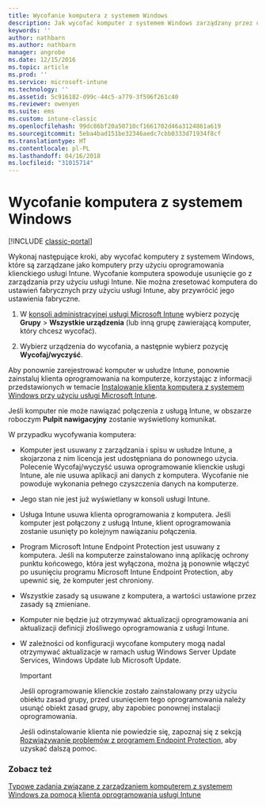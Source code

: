 ```yaml
---
title: Wycofanie komputera z systemem Windows
description: Jak wycofać komputer z systemem Windows zarządzany przez usługę Intune.
keywords: ''
author: nathbarn
ms.author: nathbarn
manager: angrobe
ms.date: 12/15/2016
ms.topic: article
ms.prod: ''
ms.service: microsoft-intune
ms.technology: ''
ms.assetid: 5c916182-d99c-44c5-a779-3f596f261c40
ms.reviewer: owenyen
ms.suite: ems
ms.custom: intune-classic
ms.openlocfilehash: 99dc86bf20a50710cf1661702d46a3124861a619
ms.sourcegitcommit: 5eba4bad151be32346aedc7cbb0333d71934f8cf
ms.translationtype: HT
ms.contentlocale: pl-PL
ms.lasthandoff: 04/16/2018
ms.locfileid: "31015714"
---
```

# <a name="retire-a-windows-pc"></a>Wycofanie komputera z systemem Windows

[!INCLUDE [classic-portal](../includes/classic-portal.md)]

Wykonaj następujące kroki, aby wycofać komputery z systemem Windows, które są zarządzane jako komputery przy użyciu oprogramowania klienckiego usługi Intune. Wycofanie komputera spowoduje usunięcie go z zarządzania przy użyciu usługi Intune. Nie można zresetować komputera do ustawień fabrycznych przy użyciu usługi Intune, aby przywrócić jego ustawienia fabryczne.

1.  W [konsoli administracyjnej usługi Microsoft Intune](https://manage.microsoft.com/) wybierz pozycję **Grupy** &gt; **Wszystkie urządzenia** (lub inną grupę zawierającą komputer, który chcesz wycofać).

2.  Wybierz urządzenia do wycofania, a następnie wybierz pozycję **Wycofaj/wyczyść**.

Aby ponownie zarejestrować komputer w usłudze Intune, ponownie zainstaluj klienta oprogramowania na komputerze, korzystając z informacji przedstawionych w temacie [Instalowanie klienta komputera z systemem Windows przy użyciu usługi Microsoft Intune](install-the-windows-pc-client-with-microsoft-intune.md).

Jeśli komputer nie może nawiązać połączenia z usługą Intune, w obszarze roboczym **Pulpit nawigacyjny** zostanie wyświetlony komunikat.

W przypadku wycofywania komputera:

-   Komputer jest usuwany z zarządzania i spisu w usłudze Intune, a skojarzona z nim licencja jest udostępniana do ponownego użycia. Polecenie Wycofaj/wyczyść usuwa oprogramowanie klienckie usługi Intune, ale nie usuwa aplikacji ani danych z komputera. Wycofanie nie powoduje wykonania pełnego czyszczenia danych na komputerze.

-   Jego stan nie jest już wyświetlany w konsoli usługi Intune.

-   Usługa Intune usuwa klienta oprogramowania z komputera. Jeśli komputer jest połączony z usługą Intune, klient oprogramowania zostanie usunięty po kolejnym nawiązaniu połączenia.

-   Program Microsoft Intune Endpoint Protection jest usuwany z komputera. Jeśli na komputerze zainstalowano inną aplikację ochrony punktu końcowego, która jest wyłączona, można ją ponownie włączyć po usunięciu programu Microsoft Intune Endpoint Protection, aby upewnić się, że komputer jest chroniony.

-   Wszystkie zasady są usuwane z komputera, a wartości ustawione przez zasady są zmieniane.

-   Komputer nie będzie już otrzymywać aktualizacji oprogramowania ani aktualizacji definicji złośliwego oprogramowania z usługi Intune.

-   W zależności od konfiguracji wycofane komputery mogą nadal otrzymywać aktualizacje w ramach usług Windows Server Update Services, Windows Update lub Microsoft Update.

    > [!IMPORTANT]
    > Jeśli oprogramowanie klienckie zostało zainstalowany przy użyciu obiektu zasad grupy, przed usunięciem tego oprogramowania należy usunąć obiekt zasad grupy, aby zapobiec ponownej instalacji oprogramowania.

    Jeśli odinstalowanie klienta nie powiedzie się, zapoznaj się z sekcją [Rozwiązywanie problemów z programem Endpoint Protection](/intune-classic/troubleshoot/troubleshoot-endpoint-protection-in-microsoft-intune), aby uzyskać dalszą pomoc.

### <a name="see-also"></a>Zobacz też

[Typowe zadania związane z zarządzaniem komputerem z systemem Windows za pomocą klienta oprogramowania usługi Intune](common-windows-pc-management-tasks-with-the-microsoft-intune-computer-client.md)
